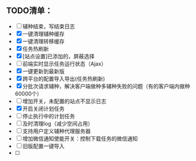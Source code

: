 ## TODO清单：

- [ ] 辅种结束，写结束日志
- [x] 一键清理辅种缓存
- [x] 一键清理转移缓存
- [x] 任务热刷新
- [x] [站点设置]已添加的，屏蔽选择
- [ ] 前端实时显示任务运行状态（Ajax）
- [x] 一键更新到最新版
- [x] 跨平台的配置导入导出(任务热刷新)
- [x] 分批次请求辅种，解决客户端做种多辅种失败的问题（有的客户端内做种60000个）
- [ ] 增加开关，未配置的站点不显示日志
- [x] 开启关闭计划任务
- [ ] 停止执行中的计划任务
- [ ] 及时清理log（减少空间占用）
- [ ] 支持用户定义辅种代理服务器
- [ ] 增加微信通知使能开关：控制下载任务的微信通知
- [ ] 旧版配置一键导入
- [ ] 